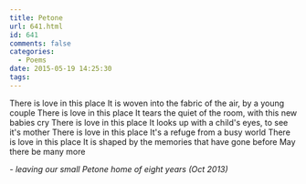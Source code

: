 ```yaml
---
title: Petone
url: 641.html
id: 641
comments: false
categories:
  - Poems
date: 2015-05-19 14:25:30
tags:
---
```


There is love in this place
It is woven into the fabric of the air, by a young couple
There is love in this place
It tears the quiet of the room, with this new babies cry
There is love in this place
It looks up with a child's eyes, to see it's mother
There is love in this place
It's a refuge from a busy world
There is love in this place
It is shaped by the memories that have gone before
May there be many more

_- leaving our small Petone home of eight years (Oct 2013)_